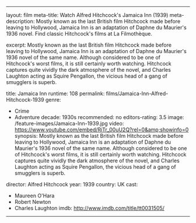 ---

layout: film
meta-title: Watch Alfred Hitchcock's Jamaica Inn (1939)
meta-description:  Mostly known as the last British film Hitchcock made before leaving to Hollywood, Jamaica Inn is an adaptation of Daphne du Maurier's 1936 novel. Find classic Hitchcock's films at La Filmothèque.

excerpt: Mostly known as the last British film Hitchcock made before leaving to Hollywood, Jamaica Inn is an adaptation of Daphne du Maurier's 1936 novel of the same name.  Although considered to be one of Hitchcock's worst films, it is still certainly worth watching. Hitchcock captures quite vividly the dark atmosphere of the novel, and Charles Laughton acting as Squire Pengallon, the vicious head of a gang of smugglers is superb.

title: Jamaica Inn
runtime: 108
permalink: films/Jamaica-Inn-Alfred-Hitchcock-1939
genre:
- Crime
- Adventure
decade: 1930s
recommended: no
editors-rating: 3.5
image: /feature-images/Jamaica-Inn-1939.jpg
video: https://www.youtube.com/embed/RiTr_00uU2Q?rel=0&amp;showinfo=0
synopsis: Mostly known as the last British film Hitchcock made before leaving to Hollywood, Jamaica Inn is an adaptation of Daphne du Maurier's 1936 novel of the same name.  Although considered to be one of Hitchcock's worst films, it is still certainly worth watching. Hitchcock captures quite vividly the dark atmosphere of the novel, and Charles Laughton acting as Squire Pengallon, the vicious head of a gang of smugglers is superb.

director: Alfred Hitchcock
year: 1939
country: UK
cast:
- Maureen O'Hara
- Robert Newton
- Charles Laughton
imdb: http://www.imdb.com/title/tt0031505/

---